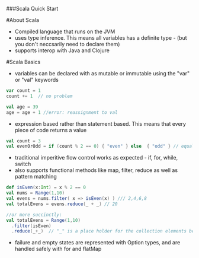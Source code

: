 ###Scala Quick Start

#About Scala

- Compiled language that runs on the JVM
- uses type inference. This means all variables has a definite type - (but you don't neccsarily need to declare them)
- supports interop with Java and Clojure

#Scala Basics

- variables can be declared with as mutable or immutable using the "var" or "val" keywords

```scala
var count = 1
count += 1  // no problem

val age = 39 
age = age + 1 //error: reassignment to val
```

- expression based rather than statement based. This means that every piece of code returns a value

```scala
val count = 3
val evenOrOdd = if (count % 2 == 0) { "even" } else  { "odd" } // equals to the string "odd"
```

- traditional imperitive flow control works as expected - if, for, while, switch
- also supports functional methods like map, filter, reduce as well as pattern matching

```scala
def isEven(x:Int) = x % 2 == 0
val nums = Range(1,10)
val evens = nums.filter( x => isEven(x) ) /// 2,4,6,8
val totalEvens = evens.reduce(_ + _) // 20

//or more succinctly:
val totalEvens = Range(1,10)
  .filter(isEven)
  .reduce(_+_)  // "_" is a place holder for the collection elements being reduced
```

- failure and empty states are represented with Option types, and are handled safely with for and flatMap




